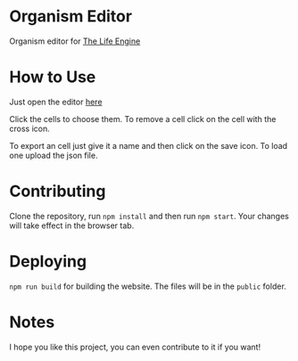 # Organism Editor
 Organism editor for [The Life Engine](https://thelifeengine.net/)

# How to Use
 Just open the editor [here](https://notenlish.github.io/organism-editor/)

 Click the cells to choose them. To remove a cell click on the cell with the cross icon.
 
 To export an cell just give it a name and then click on the save icon.
 To load one upload the json file.

# Contributing
 Clone the repository, run `npm install` and then run `npm start`. Your changes will take effect in the browser tab.

# Deploying
 `npm run build` for building the website. The files will be in the `public` folder.

# Notes
I hope you like this project, you can even contribute to it if you want!
